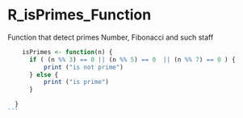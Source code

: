 # R_isPrimes_Function
Function that detect primes Number, Fibonacci and such staff
````R
    isPrimes <- function(n) {
      if ( (n %% 3) == 0 || (n %% 5) == 0  || (n %% 7) == 0 ) {
          print ("is not prime")
      } else {
          print ("is prime")
      }

  }
```
